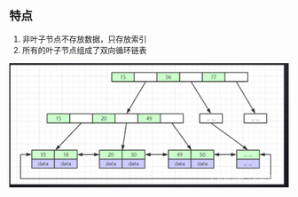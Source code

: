## 特点

1. 非叶子节点不存放数据，只存放索引
2. 所有的叶子节点组成了双向循环链表

![img](image/watermark,type_d3F5LXplbmhlaQ,shadow_0,text_Q1NETiBA5pyJ5rCU6LSo55qE54G16a2C,size_14,color_FFFFFF,t_70,g_se,x_16.png)
